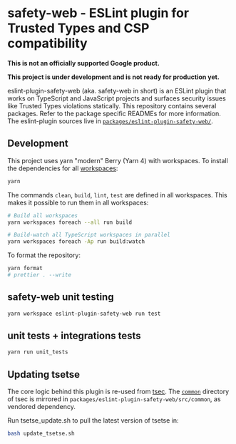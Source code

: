 # safety-web - ESLint plugin for Trusted Types and CSP compatibility

**This is not an officially supported Google product.**

**This project is under development and is not ready for production yet.**

eslint-plugin-safety-web (aka. safety-web in short) is an ESLint plugin that
works on TypeScript and JavaScript projects and surfaces security issues like
Trusted Types violations statically. This repository contains several packages.
Refer to the package specific READMEs for more information. The eslint-plugin
sources live in
[`packages/eslint-plugin-safety-web/`](./packages/eslint-plugin-safety-web).

## Development

This project uses yarn "modern" Berry (Yarn 4) with workspaces. To install the
dependencies for all [workspaces](https://yarnpkg.com/features/workspaces):

```bash
yarn
```

The commands `clean`, `build`, `lint`, `test` are defined in all workspaces.
This makes it possible to run them in all workspaces:

```bash
# Build all workspaces
yarn workspaces foreach --all run build
```

```bash
# Build-watch all TypeScript workspaces in parallel
yarn workspaces foreach -Ap run build:watch
```

To format the repository:

```bash
yarn format
# prettier . --write
```

## safety-web unit testing

```bash
yarn workspace eslint-plugin-safety-web run test
```

## unit tests + integrations tests

```bash
yarn run unit_tests
```

## Updating tsetse

The core logic behind this plugin is re-used from
[tsec](https://github.com/google/tsec). The
[`common`](https://github.com/google/tsec/tree/main/common) directory of tsec is
mirrored in `packages/eslint-plugin-safety-web/src/common`, as vendored
dependency.

Run tsetse_update.sh to pull the latest version of tsetse in:

```bash
bash update_tsetse.sh
```
